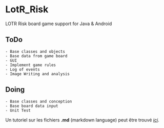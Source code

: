 LotR_Risk
=========

LOTR Risk board game support for Java &amp; Android

ToDo
----
    - Base classes and objects
    - Base data from game board
    - GUI
    - Implement game rules
    - Log of events
    - Image Writing and analysis

Doing
-----
    - Base classes and conception
    - Base board data input
    - Unit Test


Un tutoriel sur les fichiers **.md** (markdown language) peut être trouvé *_[ici](http://www.daringfireball.net/projects/markdown/basics)_*.
